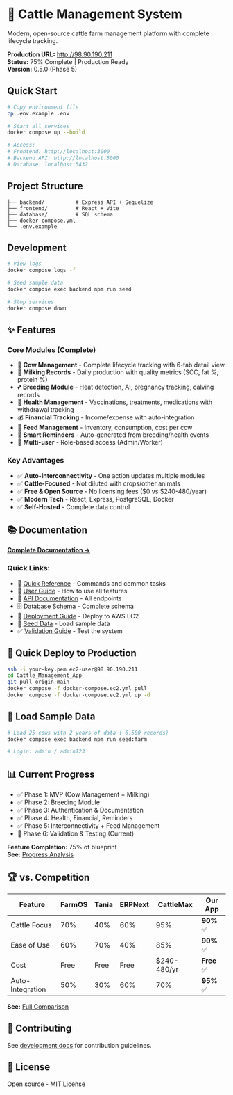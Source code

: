 # 🐄 Cattle Management System

Modern, open-source cattle farm management platform with complete lifecycle tracking.

**Production URL:** http://98.90.190.211  
**Status:** 75% Complete | Production Ready  
**Version:** 0.5.0 (Phase 5)

## Quick Start

```bash
# Copy environment file
cp .env.example .env

# Start all services
docker compose up --build

# Access:
# Frontend: http://localhost:3000
# Backend API: http://localhost:5000
# Database: localhost:5432
```

## Project Structure

```
├── backend/          # Express API + Sequelize
├── frontend/         # React + Vite
├── database/         # SQL schema
├── docker-compose.yml
└── .env.example
```

## Development

```bash
# View logs
docker compose logs -f

# Seed sample data
docker compose exec backend npm run seed

# Stop services
docker compose down
```

## ✨ Features

### Core Modules (Complete)
- 🐄 **Cow Management** - Complete lifecycle tracking with 6-tab detail view
- 🥛 **Milking Records** - Daily production with quality metrics (SCC, fat %, protein %)
- 💕 **Breeding Module** - Heat detection, AI, pregnancy tracking, calving records
- 🏥 **Health Management** - Vaccinations, treatments, medications with withdrawal tracking
- 💰 **Financial Tracking** - Income/expense with auto-integration
- 🌾 **Feed Management** - Inventory, consumption, cost per cow
- 🔔 **Smart Reminders** - Auto-generated from breeding/health events
- 👥 **Multi-user** - Role-based access (Admin/Worker)

### Key Advantages
- ✅ **Auto-Interconnectivity** - One action updates multiple modules
- ✅ **Cattle-Focused** - Not diluted with crops/other animals
- ✅ **Free & Open Source** - No licensing fees ($0 vs $240-480/year)
- ✅ **Modern Tech** - React, Express, PostgreSQL, Docker
- ✅ **Self-Hosted** - Complete data control

## 📚 Documentation

**[Complete Documentation →](./docs/)**

### Quick Links:
- 🚀 [Quick Reference](./docs/getting-started/QUICK_REFERENCE.md) - Commands and common tasks
- 👥 [User Guide](./docs/user-guide/USER_GUIDE.md) - How to use all features
- 🔧 [API Documentation](./docs/api-reference/API.md) - All endpoints
- 🗄️ [Database Schema](./docs/api-reference/DATABASE.md) - Complete schema
- 🚀 [Deployment Guide](./docs/deployment/EC2_STEP_BY_STEP.md) - Deploy to AWS EC2
- 🌱 [Seed Data](./docs/getting-started/SEED_DATA_README.md) - Load sample data
- ✅ [Validation Guide](./docs/development/VALIDATION_GUIDE.md) - Test the system

## 🚀 Quick Deploy to Production

```bash
ssh -i your-key.pem ec2-user@98.90.190.211
cd Cattle_Management_App
git pull origin main
docker compose -f docker-compose.ec2.yml pull
docker compose -f docker-compose.ec2.yml up -d
```

## 🌱 Load Sample Data

```bash
# Load 25 cows with 2 years of data (~6,500 records)
docker compose exec backend npm run seed:farm

# Login: admin / admin123
```

## 📊 Current Progress

- ✅ Phase 1: MVP (Cow Management + Milking)
- ✅ Phase 2: Breeding Module
- ✅ Phase 3: Authentication & Documentation
- ✅ Phase 4: Health, Financial, Reminders
- ✅ Phase 5: Interconnectivity + Feed Management
- 🔄 Phase 6: Validation & Testing (Current)

**Feature Completion:** 75% of blueprint  
**See:** [Progress Analysis](./docs/development/PROGRESS_ANALYSIS.md)

## 🏆 vs. Competition

| Feature | FarmOS | Tania | ERPNext | CattleMax | **Our App** |
|---------|--------|-------|---------|-----------|-------------|
| Cattle Focus | 70% | 40% | 60% | 95% | **90%** ✅ |
| Ease of Use | 60% | 70% | 40% | 85% | **90%** ✅ |
| Cost | Free | Free | Free | $240-480/yr | **Free** ✅ |
| Auto-Integration | 50% | 30% | 60% | 70% | **95%** ✅ |

**See:** [Full Comparison](./docs/analysis/OSS_COMPARISON_ANALYSIS.md)

## 🤝 Contributing

See [development docs](./docs/development/) for contribution guidelines.

## 📄 License

Open source - MIT License
